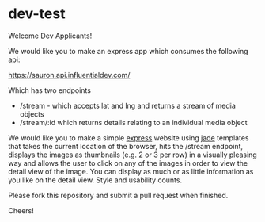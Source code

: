 # dev-test
Welcome Dev Applicants!

We would like you to make an express app which consumes the following api:

https://sauron.api.influentialdev.com/

Which has two endpoints

- /stream - which accepts lat and lng and returns a stream of media objects
- /stream/:id which returns details relating to an individual media object


We would like you to make a simple [express](http://expressjs.com/) website using [jade](http://jade-lang.com/) templates that takes the current location of the browser, hits the /stream endpoint, displays the images as thumbnails (e.g. 2 or 3 per row) in a visually pleasing way and allows the user to click on any of the images in order to view the detail view of the image.  You can display as much or as little information as you like on the detail view. Style and usability counts.

Please fork this repository and submit a pull request when finished.

Cheers!
